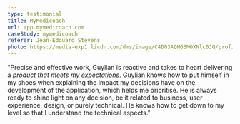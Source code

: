 ```yaml
---
type: testimonial
title: MyMedicoach
url: app.mymedicoach.com
caseStudy: mymedicoach
referer: Jean-Édouard Stevens
photo: https://media-exp1.licdn.com/dms/image/C4D03AQHG3MOXNlc0JQ/profile-displayphoto-shrink_800_800/0?e=1605744000&v=beta&t=d_04wVT1ay8RWVATyB0-21rxlYf_mWGWg5nut-G_-vw
---
```


"Precise and effective work, Guylian is reactive and takes to heart delivering a *product that meets my expectations*. Guylian knows how to put himself in my shoes when explaining the impact my decisions have on the development of the application, which helps me prioritise. He is always ready to shine light on any decision, be it related to business, user experience, design, or purely technical. He knows how to get down to my level so that I understand the technical aspects."

